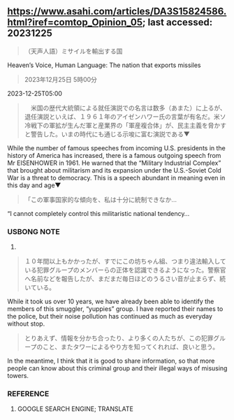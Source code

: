 ## https://www.asahi.com/articles/DA3S15824586.html?iref=comtop_Opinion_05; last accessed: 20231225

>（天声人語）ミサイルを輸出する国

Heaven’s Voice, Human Language: The nation that exports missiles

> 2023年12月25日 5時00分

2023-12-25T05:00

>　米国の歴代大統領による就任演説での名言は数多（あまた）に上るが、退任演説といえば、１９６１年のアイゼンハワー氏の言葉が有名だ。米ソ冷戦下の軍拡が生んだ軍と産業界の「軍産複合体」が、民主主義を脅かすと警告した。いまの時代にも通じる示唆に富む演説である▼

While the number of famous speeches from incoming U.S. presidents in the history of America has increased, there is a famous outgoing speech from Mr EISENHOWER in 1961. He warned that the “Military Industrial Complex” that brought about militarism and its expansion under the U.S.-Soviet Cold War is a threat to democracy. This is a speech abundant in meaning even in this day and age▼

> 「この軍事国家的な傾向を、私は十分に統制できなか…

“I cannot completely control this militaristic national tendency…

### USBONG NOTE

1.

> １０年間以上もかかったが、すでにこの坊ちゃん組、つまり違法輸入している犯罪グループのメンバーらの正体を認識できるようになった。警察官へ名前などを報告したが、まだまだ毎日ほどのうるさい音が止まらず、続いている。

While it took us over 10 years, we have already been able to identify the members of this smuggler, “yuppies” group. I have reported their names to the police, but their noise pollution has continued as much as everyday without stop.

> とりあえず、情報を分かち合ったり、より多くの人たちが、この犯罪グループのこと、またタワーによるやり方を知ってくれれば、良いと思う。

In the meantime, I think that it is good to share information, so that more people can know about this criminal group and their illegal ways of misusing towers.

### REFERENCE

1) GOOGLE SEARCH ENGINE; TRANSLATE
